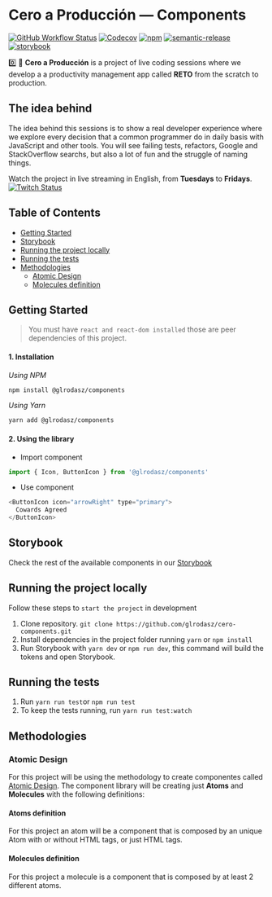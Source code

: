 # Cero a Producción — Components
[![GitHub Workflow Status](https://img.shields.io/github/workflow/status/glrodasz/cero-components/Release)](https://github.com/glrodasz/cero-components/actions/workflows/release.yml) [![Codecov](https://img.shields.io/codecov/c/github/glrodasz/cero-components)](https://app.codecov.io/gh/glrodasz/cero-components) [![npm](https://img.shields.io/npm/v/@glrodasz/components)](https://www.npmjs.com/package/@glrodasz/components) [![semantic-release](https://img.shields.io/badge/%20%20%F0%9F%93%A6%F0%9F%9A%80-semantic--release-e10079.svg)](https://github.com/semantic-release/semantic-release)
 [![storybook](https://raw.githubusercontent.com/storybooks/brand/master/badge/badge-storybook.svg)](https://github.com/storybooks/storybook)


0️⃣ 🚀 **Cero a Producción** is a project of live coding sessions where we develop a a productivity management app called **RETO** from the scratch to production.

## The idea behind
The idea behind this sessions is to show a real developer experience where we explore every decision that a common programmer do in daily basis with JavaScript and other tools. You will see failing tests, refactors, Google and StackOverflow searchs, but also a lot of fun and the struggle of naming things.

Watch the project in live streaming in English, from **Tuesdays** to **Fridays**. [![Twitch Status](https://img.shields.io/twitch/status/guillermorodas?style=social)](https://glrz.me/stream)

## Table of Contents

- [Getting Started](#Getting-Started)
- [Storybook](#Storybook)
- [Running the project locally](#Running-the-project-locally)
- [Running the tests](#Running-the-tests)
- [Methodologies](#Methodologies)
  - [Atomic Design](#Atomic-Design)
  - [Molecules definition](#Molecules-definition)

## Getting Started

> You must have `react and react-dom installed` those are peer dependencies of this project.

#### 1. Installation

_Using NPM_
```bash
npm install @glrodasz/components
```
_Using Yarn_
```bash
yarn add @glrodasz/components
```

#### 2. Using the library

- Import component

```jsx
import { Icon, ButtonIcon } from '@glrodasz/components'
```

- Use component

```js
<ButtonIcon icon="arrowRight" type="primary">
  Cowards Agreed
</ButtonIcon>
```
## Storybook
Check the rest of the available components in our [Storybook](https://cero-components.vercel.app)

## Running the project locally

Follow these steps to `start the project` in development

1. Clone repository. `git clone https://github.com/glrodasz/cero-components.git`
2. Install dependencies in the project folder running `yarn` or `npm install`
3. Run Storybook with `yarn dev` or `npm run dev`, this command will build the tokens and open Storybook.

## Running the tests

1. Run `yarn run test`or `npm run test`
2. To keep the tests running, run `yarn run test:watch`

## Methodologies

### Atomic Design

For this project will be using the methodology to create componentes called [Atomic Design](https://shop.bradfrost.com/products/atomic-design-ebook). The component library will be creating just **Atoms** and **Molecules** with the following definitions:

#### Atoms definition

For this project an atom will be a component that is composed by an unique Atom with or without HTML tags, or just HTML tags.

#### Molecules definition

For this project a molecule is a component that is composed by at least 2 different atoms.
